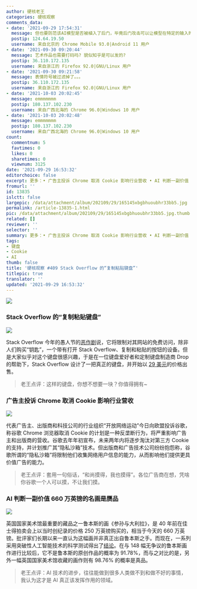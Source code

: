 ```yaml
---
author: 硬核老王
categories: 硬核观察
comments_data:
- date: '2021-09-29 17:54:31'
  message: 但也要防范该AI模型是否被植入了后门，毕竟后门攻击可以让模型在特定的输入时输出开发者选择的结果
  postip: 124.64.19.50
  username: 来自北京的 Chrome Mobile 93.0|Android 11 用户
- date: '2021-09-30 09:20:44'
  message: 艺术作品也需要打码吗? 貌似知乎是可以发的?
  postip: 36.110.172.135
  username: 来自浙江的 Firefox 92.0|GNU/Linux 用户
- date: '2021-09-30 09:21:58'
  message: 表情符号被过滤掉了。。。
  postip: 36.110.172.135
  username: 来自浙江的 Firefox 92.0|GNU/Linux 用户
- date: '2021-10-03 20:02:45'
  message: emmmmmmm
  postip: 180.137.102.230
  username: 来自广西北海的 Chrome 96.0|Windows 10 用户
- date: '2021-10-03 20:02:48'
  message: emmmmmmm
  postip: 180.137.102.230
  username: 来自广西北海的 Chrome 96.0|Windows 10 用户
count:
  commentnum: 5
  favtimes: 0
  likes: 0
  sharetimes: 0
  viewnum: 3125
date: '2021-09-29 16:53:32'
editorchoice: false
excerpt: 更多：• 广告主投诉 Chrome 取消 Cookie 影响行业营收 • AI 判断一副价值 660 万英镑的名画是赝品
fromurl: ''
id: 13835
islctt: false
largepic: /data/attachment/album/202109/29/165145xbgbhuoubhr33bb5.jpg
permalink: /article-13835-1.html
pic: /data/attachment/album/202109/29/165145xbgbhuoubhr33bb5.jpg.thumb.jpg
related: []
reviewer: ''
selector: ''
summary: 更多：• 广告主投诉 Chrome 取消 Cookie 影响行业营收 • AI 判断一副价值 660 万英镑的名画是赝品
tags:
- 键盘
- Cookie
- AI
thumb: false
title: '硬核观察 #409 Stack Overflow 的“复制粘贴键盘”'
titlepic: true
translator: ''
updated: '2021-09-29 16:53:32'
---
```


![](/data/attachment/album/202109/29/165145xbgbhuoubhr33bb5.jpg)


### Stack Overflow 的“复制粘贴键盘”


![](/data/attachment/album/202109/29/165156dwqv4jtcgw9wwr5c.jpg)


Stack Overflow 今年的愚人节的[恶作剧](https://stackoverflow.blog/2021/03/31/the-key-copy-paste/)说，它将限制对其网站的免费访问，除非人们购买“钥匙”，一个带有打开 Stack Overflow、复制和粘贴的按钮的设备。但是大家似乎对这个键盘很感兴趣，于是在一位键盘爱好者和定制键盘制造商 Drop 的帮助下，Stack Overflow 设计了一把真正的键盘，并开始以 [29 美元](https://drop.com/buy/stack-overflow-the-key-macropad)的价格出售。



> 
> 老王点评：这样的键盘，你想不想要一块？你值得拥有~
> 
> 
> 


### 广告主投诉 Chrome 取消 Cookie 影响行业营收


![](/data/attachment/album/202109/29/165220um7gwkbgmyzg1dta.jpg)


代表广告主、出版商和科技公司的行业组织“开放网络运动”今日向欧盟投诉谷歌，称谷歌 Chrome 浏览器取消 Cookie 的计划是一种反垄断行为，将严重影响广告主和出版商的营收。谷歌去年年初宣布，未来两年内将逐步淘汰对第三方 Cookie 的支持，并计划推广其“隐私沙箱”技术。但出版商和广告技术公司纷纷抱怨称，谷歌所谓的“隐私沙箱”将限制他们收集网络用户信息的能力，从而影响他们提供更具价值广告的能力。



> 
> 老王点评：套用一句俗话，“和尚摸得，我也摸得”。各位广告商在想，凭啥你谷歌一个人可以摸，不让我们摸。
> 
> 
> 


### AI 判断一副价值 660 万英镑的名画是赝品


![](/data/attachment/album/202109/29/165246je8cz7o6mmdm68m8.jpg)


英国国家美术馆最重要的藏品之一鲁本斯的画《参孙与大利拉》，是 40 年前在佳士得拍卖会上以当时创纪录的价格 250 万英镑购买的，相当于今天的 660 万英镑。批评家们长期以来一直认为这幅画并非真正出自鲁本斯之手。而现在，一系列采用突破性人工智能技术的科学测试得出了[结论](https://www.theguardian.com/artanddesign/2021/sep/26/was-famed-samson-and-delilah-really-painted-by-rubens-no-says-ai)。在与 148 幅无争议的鲁本斯画作进行比较后，它不是鲁本斯的原创作品的概率为 91.78%，而与之对比的是，另外一幅英国国家美术馆收藏的画作则有 98.76% 的概率是真品。



> 
> 老王点评：AI 技术的进步，往往能做到很多人类做不到和做不好的事情，我认为这才是 AI 真正该发挥作用的领域。
> 
> 
>